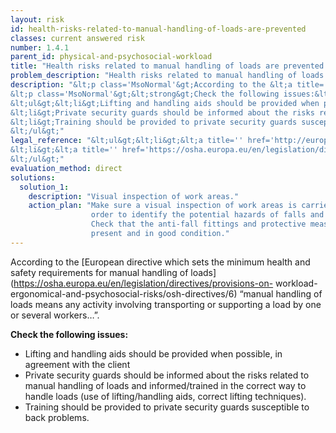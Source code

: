 ```yaml
---
layout: risk
id: health-risks-related-to-manual-handling-of-loads-are-prevented
classes: current answered risk
number: 1.4.1
parent_id: physical-and-psychosocial-workload
title: "Health risks related to manual handling of loads are prevented."
problem_description: "Health risks related to manual handling of loads are not prevented."
description: "&lt;p class='MsoNormal'&gt;According to the &lt;a title='' href='https://osha.europa.eu/en/legislation/directives/provisions-on-workload-ergonomical-and-psychosocial-risks/osh-directives/6' rel='nofollow' target='_blank'&gt;European directive which sets the minimum health and safety requirements for manual handling of loads&lt;/a&gt; “manual handling of loads means any activity involving transporting or supporting a load by one or several workers…”.&lt;/p&gt;&amp;#13;
&lt;p class='MsoNormal'&gt;&lt;strong&gt;Check the following issues:&lt;/strong&gt;&lt;/p&gt;&amp;#13;
&lt;ul&gt;&lt;li&gt;Lifting and handling aids should be provided when possible, in agreement with the client&lt;/li&gt;&amp;#13;
&lt;li&gt;Private security guards should be informed about the risks related to manual handling of loads and informed/trained in the correct way to handle loads (use of lifting/handling aids, correct lifting techniques). &lt;/li&gt;&amp;#13;
&lt;li&gt;Training should be provided to private security guards susceptible to back problems.&lt;/li&gt;&amp;#13;
&lt;/ul&gt;"
legal_reference: "&lt;ul&gt;&lt;li&gt;&lt;a title='' href='http://europa.eu/legislation_summaries/employment_and_social_policy/health_hygiene_safety_at_work/c11113_en.htm' rel='nofollow' target='_blank'&gt;89/391/CEE Implementing measures to improve the health and safety of workers (framework directive).&lt;/a&gt;&lt;/li&gt;&amp;#13;
&lt;li&gt;&lt;a title='' href='https://osha.europa.eu/en/legislation/directives/provisions-on-workload-ergonomical-and-psychosocial-risks/osh-directives/6' rel='nofollow' target='_blank'&gt;90/269/EEC Directive on the minimum health and safety requirements for the manual handling of loads.&lt;/a&gt;&lt;/li&gt;&amp;#13;
&lt;/ul&gt;"
evaluation_method: direct
solutions:
  solution_1:
    description: "Visual inspection of work areas."
    action_plan: "Make sure a visual inspection of work areas is carried out in
                  order to identify the potential hazards of falls and slips.
                  Check that the anti-fall fittings and protective measures are
                  present and in good condition."
---
```

According to the [European directive which sets the minimum health and safety
requirements for manual handling of
loads](https://osha.europa.eu/en/legislation/directives/provisions-on-
workload-ergonomical-and-psychosocial-risks/osh-directives/6) “manual handling
of loads means any activity involving transporting or supporting a load by one
or several workers…”.

**Check the following issues:**

  * Lifting and handling aids should be provided when possible, in agreement with the client
  * Private security guards should be informed about the risks related to manual handling of loads and informed/trained in the correct way to handle loads (use of lifting/handling aids, correct lifting techniques). 
  * Training should be provided to private security guards susceptible to back problems.


